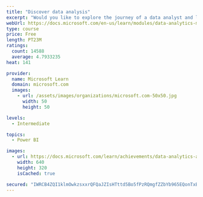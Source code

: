 ```yaml
---
title: "Discover data analysis"
excerpt: "Would you like to explore the journey of a data analyst and learn how a data analyst tells a story with data? In this module, you will explore the different roles in data and learn the different tasks of a data analyst."
webUrl: https://docs.microsoft.com/en-us/learn/modules/data-analytics-microsoft/
type: course
price: Free
length: PT23M
ratings:
  count: 14588
  average: 4.7933235
heat: 141

provider:
  name: Microsoft Learn
  domain: microsoft.com
  images:
    - url: /assets/images/organizations/microsoft.com-50x50.jpg
      width: 50
      height: 50

levels:
  - Intermediate

topics:
  - Power BI

images:
  - url: https://docs.microsoft.com/learn/achievements/data-analytics-and-microsoft-social.png
    width: 640
    height: 320
    isCached: true

secured: "IWRCB4ZQI1klmOwkzsxxrQFQaJZIsHTttd5Bo5fPzRQmgfZZbYb965EQonTxBH/SnU67KV5wEqkma2P+M3MEw5K4U3cUncZJs9cq8s6dWGaOyQWok8NXBASRDl2LjorvTTcLXm69e1HLiclrFOle58EWGq5pvTSSxSQXZ3fZZfzrjaf7U5vztUkysdiaOsQhnRyYD3pdRDcdguNTxUYWYog4vDBTh02AgHAm1DNnihA8o37FkHJTkTGmjyUq93XnY/vC3yyZF6u5qhUgHH5nEvmQdKtGM9u93u64CysnGYwnQkqW34/YBTwxrPtbXEGRbcXaOk23FX1K/p2ohBKfTkLv63LZEPDgowUSOp1eincq9fGaTNzGg/lMVhDFKrsu7H/eNMxdEWnEKfpDYqA/SC6zJJ4vtLo5xyEq99/wWQEUE2dt/sudPLmjY6GCkIsx;59+xRqXqJp1lwl5StbmFIA=="
---
```


